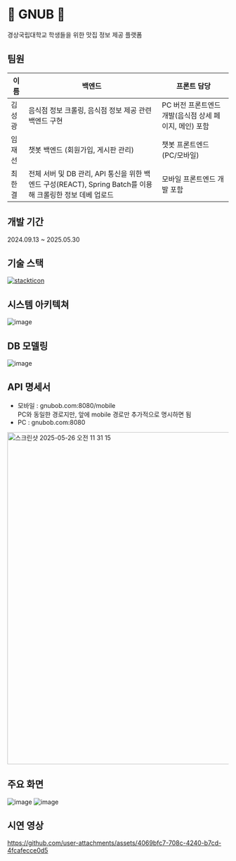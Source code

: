 # 🍚 GNUB 🍚
경상국립대학교 학생들을 위한 맛집 정보 제공 플랫폼

## 팀원
| 이름 | 백엔드 | 프론트 담당 |
| ----- | --- | --- |
| 김성광 | 음식점 정보 크롤링, 음식점 정보 제공 관련 백엔드 구현 | PC 버전 프론트엔드 개발(음식점 상세 페이지, 메인) 포함 |
| 임재선 | 챗봇 백엔드 (회원가입, 게시판 관리) | 챗봇 프론트엔드 (PC/모바일) |
| 최한결 | 전체 서버 및 DB 관리, API 통신을 위한 백엔드 구성(REACT), Spring Batch를 이용해 크롤링한 정보 데베 업로드  | 모바일 프론트엔드 개발 포함 |

## 개발 기간
2024.09.13 ~ 2025.05.30

## 기술 스택
[![stackticon](https://firebasestorage.googleapis.com/v0/b/stackticon-81399.appspot.com/o/images%2F1748678306777?alt=media&token=ee8f711e-c933-475d-b841-4c9a9ad74cb1)](https://github.com/msdio/stackticon)

## 시스템 아키텍쳐
![image](https://github.com/user-attachments/assets/604a34c6-0345-4696-a9e9-15be588768be)

## DB 모델링

![image](https://github.com/user-attachments/assets/ca1e270b-ea87-446f-a5f6-35321985a768)

## API 명세서
- 모바일 : gnubob.com:8080/mobile<br>
         PC와 동일한 경로지만, 앞에 mobile 경로만 추가적으로 명시하면 됨
- PC : gnubob.com:8080
<img width="754" alt="스크린샷 2025-05-26 오전 11 31 15" src="https://github.com/user-attachments/assets/3c7e4362-d042-4b5d-b742-5d94ed291d89" />

## 주요 화면
![image](https://github.com/user-attachments/assets/e022c613-4403-4a78-a321-c2c63999cd68)
![image](https://github.com/user-attachments/assets/34589ef2-6ae0-4cc9-9a4f-b3583aaae99b)

## 시연 영상
https://github.com/user-attachments/assets/4069bfc7-708c-4240-b7cd-4fcafecce0d5

